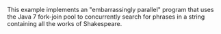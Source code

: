 This example implements an "embarrassingly parallel" program that uses
the Java 7 fork-join pool to concurrently search for phrases in a
string containing all the works of Shakespeare.

